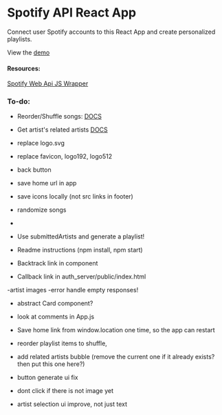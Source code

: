 # Spotify API React App

Connect user Spotify accounts to this React App and create personalized playlists.

View the [demo](https://master.dj6fzfb5de88f.amplifyapp.com/)

#### Resources:
[Spotify Web Api JS Wrapper](https://github.com/JMPerez/spotify-web-api-js/blob/master/src/spotify-web-api.js)


### To-do:
- Reorder/Shuffle songs: [DOCS](https://developer.spotify.com/documentation/web-api/reference/#endpoint-reorder-or-replace-playlists-tracks)
- Get artist's related artists [DOCS](https://developer.spotify.com/documentation/web-api/reference/#endpoint-get-an-artists-related-artists)


- replace logo.svg
- replace favicon, logo192, logo512

- back button
- save home url in app

- save icons locally (not src links in footer)

- randomize songs

-

- Use submittedArtists and generate a playlist!

- Readme instructions (npm install, npm start)

- Backtrack link in component <LoginButton />
- Callback link in auth_server/public/index.html

-artist images
-error handle empty responses!
- abstract Card component?

- look at comments in App.js
- Save home link from window.location one time, so the app can restart

- reorder playlist items to shuffle,
- add related artists bubble (remove the current one if it already exists? then put this one here?)

- button generate ui fix
- dont click if there is not image yet
- artist selection ui improve, not just text